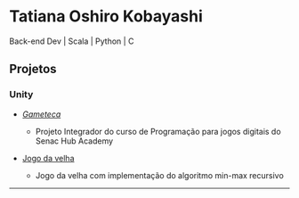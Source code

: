 # Tatiana Oshiro Kobayashi

Back-end Dev | Scala | Python | C

## Projetos
### Unity

* _[Gameteca](https://github.com/tatianakobayashi/projetoIntegradorJogosDigitais)_
  * Projeto Integrador do curso de Programação para jogos digitais do Senac Hub Academy
 
* [Jogo da velha](https://github.com/tatianakobayashi/minimaxUnity)
  * Jogo da velha com implementação do algoritmo min-max recursivo
---

